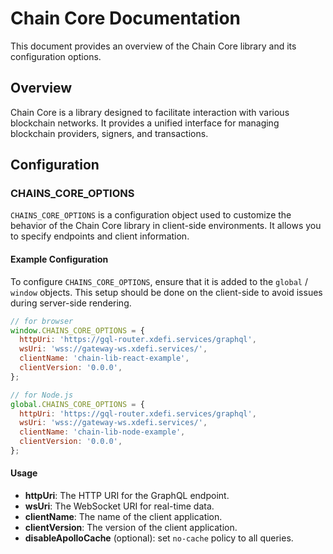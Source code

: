 # Chain Core Documentation

This document provides an overview of the Chain Core library and its configuration options.

## Overview

Chain Core is a library designed to facilitate interaction with various blockchain networks. It provides a unified interface for managing blockchain providers, signers, and transactions.

## Configuration

### CHAINS_CORE_OPTIONS

`CHAINS_CORE_OPTIONS` is a configuration object used to customize the behavior of the Chain Core library in client-side environments. It allows you to specify endpoints and client information.

#### Example Configuration

To configure `CHAINS_CORE_OPTIONS`, ensure that it is added to the `global` / `window` objects. This setup should be done on the client-side to avoid issues during server-side rendering.

```javascript
// for browser
window.CHAINS_CORE_OPTIONS = {
  httpUri: 'https://gql-router.xdefi.services/graphql',
  wsUri: 'wss://gateway-ws.xdefi.services/',
  clientName: 'chain-lib-react-example',
  clientVersion: '0.0.0',
};

// for Node.js
global.CHAINS_CORE_OPTIONS = {
  httpUri: 'https://gql-router.xdefi.services/graphql',
  wsUri: 'wss://gateway-ws.xdefi.services/',
  clientName: 'chain-lib-node-example',
  clientVersion: '0.0.0',
};
```

#### Usage

- **httpUri**: The HTTP URI for the GraphQL endpoint.
- **wsUri**: The WebSocket URI for real-time data.
- **clientName**: The name of the client application.
- **clientVersion**: The version of the client application.
- **disableApolloCache** (optional): set `no-cache` policy to all queries.
